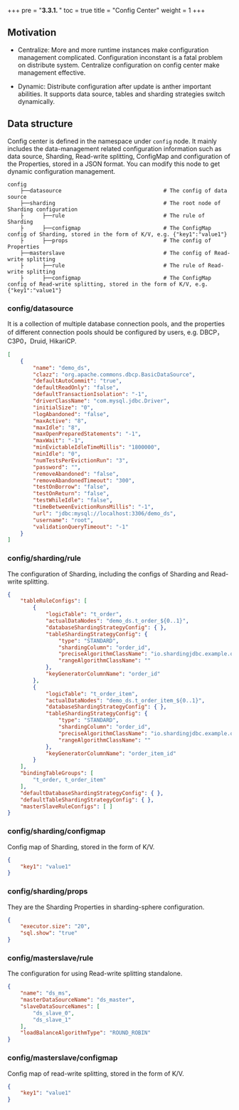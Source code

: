 +++
pre = "<b>3.3.1. </b>"
toc = true
title = "Config Center"
weight = 1
+++

## Motivation

- Centralize: More and more runtime instances make configuration management complicated. Configuration inconstant is a fatal problem on distribute system. Centralize configuration on config center make management effective.

- Dynamic: Distribute configuration after update is anther important abilities. It supports data source, tables and sharding strategies switch dynamically.

## Data structure

Config center is defined in the namespace under `config` node. It mainly includes the data-management related configuration information such as data source, Sharding, Read-write splitting, ConfigMap and configuration of the Properties, stored in a JSON format. You can modify this node to get dynamic configuration management.

```
config
    ├──datasource                                # The config of data source 
    ├──sharding                                  # The root node of Sharding configuration
    ├      ├──rule                               # The rule of Sharding
    ├      ├──configmap                          # The ConfigMap config of Sharding, stored in the form of K/V, e.g. {"key1":"value1"}
    ├      ├──props                              # The config of Properties
    ├──masterslave                               # The config of Read-write splitting
    ├      ├──rule                               # The rule of Read-write splitting 
    ├      ├──configmap                          # The ConfigMap config of Read-write splitting, stored in the form of K/V, e.g. {"key1":"value1"}
```

### config/datasource

It is a collection of multiple database connection pools, and the properties of different connection pools should be configured by users, e.g. DBCP，C3P0，Druid, HikariCP.

```json
[
    {
        "name": "demo_ds", 
        "clazz": "org.apache.commons.dbcp.BasicDataSource", 
        "defaultAutoCommit": "true", 
        "defaultReadOnly": "false", 
        "defaultTransactionIsolation": "-1", 
        "driverClassName": "com.mysql.jdbc.Driver", 
        "initialSize": "0", 
        "logAbandoned": "false", 
        "maxActive": "8", 
        "maxIdle": "8", 
        "maxOpenPreparedStatements": "-1", 
        "maxWait": "-1", 
        "minEvictableIdleTimeMillis": "1800000", 
        "minIdle": "0", 
        "numTestsPerEvictionRun": "3", 
        "password": "", 
        "removeAbandoned": "false", 
        "removeAbandonedTimeout": "300", 
        "testOnBorrow": "false", 
        "testOnReturn": "false", 
        "testWhileIdle": "false", 
        "timeBetweenEvictionRunsMillis": "-1", 
        "url": "jdbc:mysql://localhost:3306/demo_ds", 
        "username": "root", 
        "validationQueryTimeout": "-1"
    }
]
```

### config/sharding/rule

The configuration of Sharding, including the configs of  Sharding and Read-write splitting.

```json
{
    "tableRuleConfigs": [
        {
            "logicTable": "t_order", 
            "actualDataNodes": "demo_ds.t_order_${0..1}", 
            "databaseShardingStrategyConfig": { }, 
            "tableShardingStrategyConfig": {
                "type": "STANDARD", 
                "shardingColumn": "order_id", 
                "preciseAlgorithmClassName": "io.shardingjdbc.example.orchestration.spring.namespace.mybatis.algorithm.PreciseModuloTableShardingAlgorithm", 
                "rangeAlgorithmClassName": ""
            }, 
            "keyGeneratorColumnName": "order_id"
        }, 
        {
            "logicTable": "t_order_item", 
            "actualDataNodes": "demo_ds.t_order_item_${0..1}", 
            "databaseShardingStrategyConfig": { }, 
            "tableShardingStrategyConfig": {
                "type": "STANDARD", 
                "shardingColumn": "order_id", 
                "preciseAlgorithmClassName": "io.shardingjdbc.example.orchestration.spring.namespace.mybatis.algorithm.PreciseModuloTableShardingAlgorithm", 
                "rangeAlgorithmClassName": ""
            }, 
            "keyGeneratorColumnName": "order_item_id"
        }
    ], 
    "bindingTableGroups": [
        "t_order, t_order_item"
    ], 
    "defaultDatabaseShardingStrategyConfig": { }, 
    "defaultTableShardingStrategyConfig": { }, 
    "masterSlaveRuleConfigs": [ ]
}
```

### config/sharding/configmap

Config map of Sharding, stored in the form of K/V.

```json
{
    "key1": "value1"
}
```

### config/sharding/props

They are the Sharding Properties in sharding-sphere configuration.

```json
{
    "executor.size": "20", 
    "sql.show": "true"
}
```

### config/masterslave/rule

The configuration for using Read-write splitting standalone.

```json
{
    "name": "ds_ms", 
    "masterDataSourceName": "ds_master", 
    "slaveDataSourceNames": [
        "ds_slave_0", 
        "ds_slave_1"
    ], 
    "loadBalanceAlgorithmType": "ROUND_ROBIN"
}
```

### config/masterslave/configmap

Config map of read-write splitting, stored in the form of K/V.

```json
{
    "key1": "value1"
}
```
